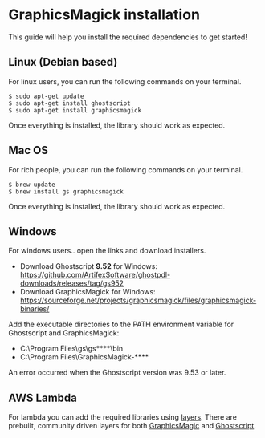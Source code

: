 # GraphicsMagick installation  
  
This guide will help you install the required dependencies to get started!  
  

## Linux (Debian based)  
  
For linux users, you can run the following commands on your terminal.  
  
```
$ sudo apt-get update
$ sudo apt-get install ghostscript
$ sudo apt-get install graphicsmagick
```
  
Once everything is installed, the library should work as expected.  
  
## Mac OS  
  
For rich people, you can run the following commands on your terminal.  
  
```
$ brew update
$ brew install gs graphicsmagick
```  
  
Once everything is installed, the library should work as expected.  
  
## Windows  

For windows users.. open the links and download installers.

- Download Ghostscript **9.52** for Windows: https://github.com/ArtifexSoftware/ghostpdl-downloads/releases/tag/gs952
- Download GraphicsMagick for Windows: https://sourceforge.net/projects/graphicsmagick/files/graphicsmagick-binaries/

Add the executable directories to the PATH environment variable for Ghostscript and GraphicsMagick:
- C:\Program Files\gs\gs****\bin
- C:\Program Files\GraphicsMagick-****

An error occurred when the Ghostscript version was 9.53 or later.

## AWS Lambda  
  
For lambda you can add the required libraries using [layers](https://docs.aws.amazon.com/lambda/latest/dg/invocation-layers.html). There are prebuilt, community driven layers for both [GraphicsMagic](https://github.com/rpidanny/gm-lambda-layer) and [Ghostscript](https://github.com/shelfio/ghostscript-lambda-layer).

